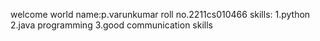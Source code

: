 welcome world
name:p.varunkumar
roll no.2211cs010466
skills:
1.python
2.java programming
3.good communication skills
